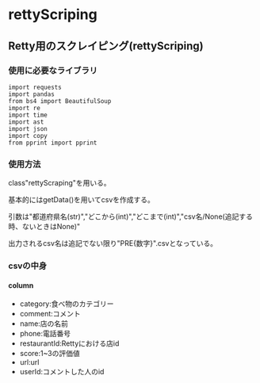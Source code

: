 # rettyScriping

## Retty用のスクレイピング(rettyScriping)

### 使用に必要なライブラリ
```
import requests
import pandas
from bs4 import BeautifulSoup
import re
import time
import ast
import json
import copy
from pprint import pprint
```

### 使用方法

class"rettyScraping"を用いる。

基本的にはgetData()を用いてcsvを作成する。

引数は"都道府県名(str)","どこから(int)","どこまで(int)","csv名/None(追記する時、ないときはNone)"

出力されるcsv名は追記でない限り"PRE{数字}".csvとなっている。

### csvの中身
#### column

- category:食べ物のカテゴリー
- comment:コメント
- name:店の名前
- phone:電話番号
- restaurantId:Rettyにおける店id
- score:1~3の評価値
- url:url
- userId:コメントした人のid

